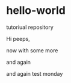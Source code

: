 # hello-world
tutoriual repository

Hi peeps,

now with some more

and again

and again
test monday
